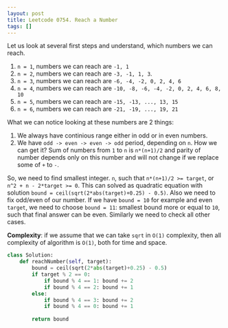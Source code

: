 ```yaml
---
layout: post
title: Leetcode 0754. Reach a Number
tags: []
---
```


Let us look at several first steps and understand, which numbers we can reach.

1. `n = 1`, numbers we can reach are `-1, 1`
2. `n = 2`, numbers we can reach are `-3, -1, 1, 3`.
3. `n = 3`, numbers we can reach are `-6, -4, -2, 0, 2, 4, 6`
4. `n = 4`, numbers we can reach are `-10, -8, -6, -4, -2, 0, 2, 4, 6, 8, 10`
5. `n = 5`, numbers we can reach are `-15, -13, ..., 13, 15`
6. `n = 6`, numbers we can reach are `-21, -19, ..., 19, 21`

What we can notice looking at these numbers are 2  things:
1. We always have continious range either in odd or in even numbers.
2. We have `odd -> even -> even -> odd` period, depending on `n`.  How we can get it? Sum of numbers from `1` to `n` is `n*(n+1)/2` and parity of number depends only on this number and will not change if we replace some of `+` to `-`.

So, we need to find smallest integer. `n`, such that `n*(n+1)/2 >= target`, or `n^2 + n - 2*target >= 0`. This can solved as quadratic equation with solution `bound = ceil(sqrt(2*abs(target)+0.25) - 0.5)`. Also we need to fix odd/even of our number. If we have `bound = 10` for example and even `target`, we need to choose `bound = 11`: smallest bound more or equal to `10`, such that final answer can be even. Similarly we need to check all other cases.

**Complexity**: if we assume that we can take `sqrt` in `O(1)` complexity, then all complexity of algorithm is `O(1)`, both for time and space.

```python
class Solution:
    def reachNumber(self, target):
        bound = ceil(sqrt(2*abs(target)+0.25) - 0.5)
        if target % 2 == 0:
            if bound % 4 == 1: bound += 2
            if bound % 4 == 2: bound += 1
        else:
            if bound % 4 == 3: bound += 2
            if bound % 4 == 0: bound += 1
                
        return bound
```
